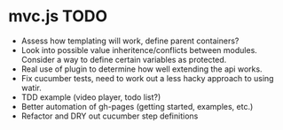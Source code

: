 # mvc.js TODO

+ Assess how templating will work, define parent containers?
+ Look into possible value inheritence/conflicts between modules. Consider a way to define certain variables as protected.
+ Real use of plugin to determine how well extending the api works.
+ Fix cucumber tests, need to work out a less hacky approach to using watir.
+ TDD example (video player, todo list?)
+ Better automation of gh-pages (getting started, examples, etc.)
+ Refactor and DRY out cucumber step definitions
